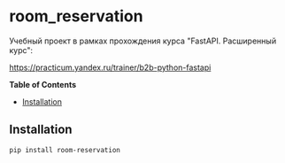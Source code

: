 # room_reservation

Учебный проект в рамках прохождения курса "FastAPI. Расширенный курс":

https://practicum.yandex.ru/trainer/b2b-python-fastapi

**Table of Contents**

- [Installation](#installation)

## Installation

```console
pip install room-reservation
```
